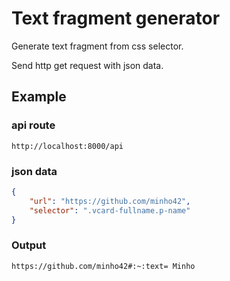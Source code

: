 # Text fragment generator

Generate text fragment from css selector.

Send http get request with json data.

## Example

### api route
`http://localhost:8000/api`

### json data
```json
{
	"url": "https://github.com/minho42",
	"selector": ".vcard-fullname.p-name"
}
```

### Output

`https://github.com/minho42#:~:text= Minho`